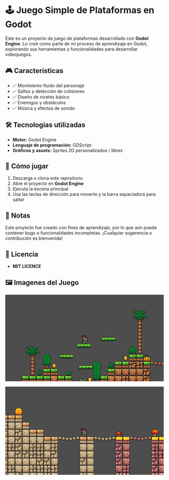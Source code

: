 # 🕹️ Juego Simple de Plataformas en Godot

Este es un proyecto de juego de plataformas desarrollado con **Godot Engine**. Lo creé como parte de mi proceso de aprendizaje en Godot, explorando sus herramientas y funcionalidades para desarrollar videojuegos.

## 🎮 Características
- ✅ Movimiento fluido del personaje
- ✅ Saltos y detección de colisiones
- ✅ Diseño de niveles básico
- ✅ Enemigos y obstáculos
- ✅ Música y efectos de sonido

## 🛠️ Tecnologías utilizadas
- **Motor:** Godot Engine
- **Lenguaje de programación:** GDScript
- **Gráficos y assets:** Sprites 2D personalizados / libres

## 🚀 Cómo jugar
1. Descarga o clona este repositorio
2. Abre el proyecto en **Godot Engine**
3. Ejecuta la escena principal
4. Usa las teclas de dirección para moverte y la barra espaciadora para saltar

## 📌 Notas
Este proyecto fue creado con fines de aprendizaje, por lo que aún puede contener bugs o funcionalidades incompletas. ¡Cualquier sugerencia o contribución es bienvenida!

## 📜 Licencia
- **MIT LICENCE**

## 🖼️ Imagenes del Juego

![Captura del juego](assets/screenshots/PlataformGame.png)

![Captura del juego](assets/screenshots/PlataformGame2.png)
